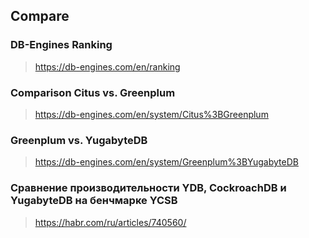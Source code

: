 ## Compare
### DB-Engines Ranking
> https://db-engines.com/en/ranking
### Comparison Citus vs. Greenplum
> https://db-engines.com/en/system/Citus%3BGreenplum
### Greenplum vs. YugabyteDB
> https://db-engines.com/en/system/Greenplum%3BYugabyteDB
### Сравнение производительности YDB, CockroachDB и YugabyteDB на бенчмарке YCSB
> https://habr.com/ru/articles/740560/
